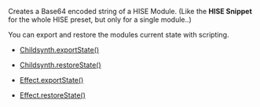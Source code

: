 Creates a Base64 encoded string of a HISE Module. (Like the **HISE Snippet** for the whole HISE preset, but only for a single module..) 

You can export and restore the modules current state with scripting. 

- [Childsynth.exportState()](/scripting/scripting-api/childsynth#exportstate)
- [Childsynth.restoreState()](/scripting/scripting-api/childsynth#restorestate)

- [Effect.exportState()](/scripting/scripting-api/effect#exportstate)
- [Effect.restoreState()](/scripting/scripting-api/effect#restorestate)


